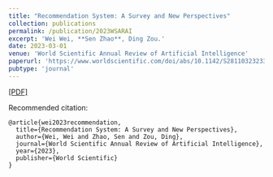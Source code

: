 ```yaml
---
title: "Recommendation System: A Survey and New Perspectives"
collection: publications
permalink: /publication/2023WSARAI
excerpt: 'Wei Wei, **Sen Zhao**, Ding Zou.'
date: 2023-03-01
venue: 'World Scientific Annual Review of Artificial Intelligence'
paperurl: 'https://www.worldscientific.com/doi/abs/10.1142/S2811032323300013'
pubtype: 'journal'
---
```

[\[PDF\]](https://www.worldscientific.com/doi/abs/10.1142/S2811032323300013)

Recommended citation:
```
@article{wei2023recommendation,
  title={Recommendation System: A Survey and New Perspectives},
  author={Wei, Wei and Zhao, Sen and Zou, Ding},
  journal={World Scientific Annual Review of Artificial Intelligence},
  year={2023},
  publisher={World Scientific}
}
```
